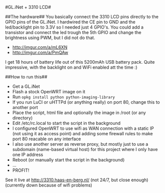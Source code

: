 #GL.iNet + 3310 LCD#


##The hardware##
You basically connect the 3310 LCD pins directly to the GPIO pins of the GL.iNet. I hardwired the CE pin to GND and the led/backlight pin to 3.3V so I needed just 4 GPIO's. You could add a transistor and connect the led trough the 5th GPIO and change the brightness using PWM, but I did not do that.
- http://imgur.com/a/mL6XN
- http://imgur.com/a/PmQAw

I get 18 hours of battery life out of this 5200mAh USB battery pack. Quite impressive, with the backlight on and WiFi enabled att the time :)

##How to run this##
- Get a GL.iNet
- Flash a stock OpenWRT image on it
- Run `opkg install python python-imaging-library`
- If you run LuCI or uHTTPd (or anything really) on port 80, change this to another port
- Place the script, html file and optionally the image in /root (or any directory)
- Edit /etc/rc.local to start the script in the background
- I configured OpenWRT to use wifi as WAN connection with a static IP (not using it as access point) and adding some firewall rules to make port 80 reacable on any interface
- I also use another server as reverse proxy, but mostly just to use a subdomain (name-based virtual host) for this project where I only have one IP address
- Reboot (or manually start the script in the background)
- ...
- PROFIT!

See it live at http://3310.haas-en-berg.nl/ (not 24/7, but close enough)
(currently down because of wifi problems)
